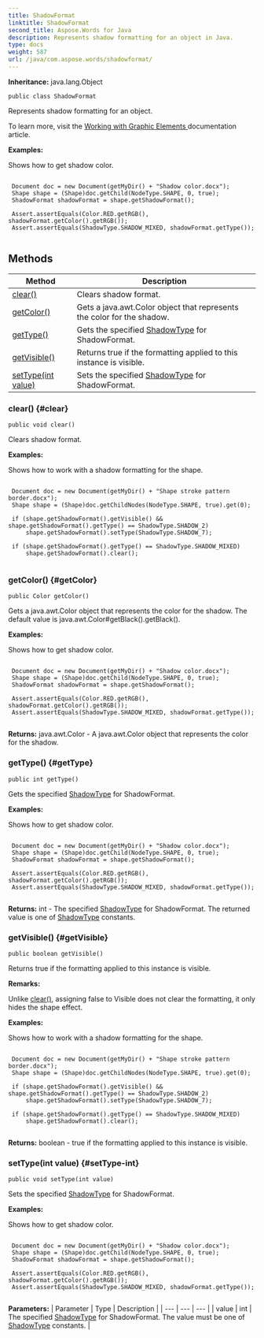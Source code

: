```yaml
---
title: ShadowFormat
linktitle: ShadowFormat
second_title: Aspose.Words for Java
description: Represents shadow formatting for an object in Java.
type: docs
weight: 587
url: /java/com.aspose.words/shadowformat/
---
```


**Inheritance:**
java.lang.Object
```
public class ShadowFormat
```

Represents shadow formatting for an object.

To learn more, visit the [ Working with Graphic Elements ][Working with Graphic Elements] documentation article.

 **Examples:** 

Shows how to get shadow color.

```

 Document doc = new Document(getMyDir() + "Shadow color.docx");
 Shape shape = (Shape)doc.getChild(NodeType.SHAPE, 0, true);
 ShadowFormat shadowFormat = shape.getShadowFormat();

 Assert.assertEquals(Color.RED.getRGB(), shadowFormat.getColor().getRGB());
 Assert.assertEquals(ShadowType.SHADOW_MIXED, shadowFormat.getType());
 
```


[Working with Graphic Elements]: https://docs.aspose.com/words/java/working-with-graphic-elements/
## Methods

| Method | Description |
| --- | --- |
| [clear()](#clear) | Clears shadow format. |
| [getColor()](#getColor) | Gets a java.awt.Color object that represents the color for the shadow. |
| [getType()](#getType) | Gets the specified [ShadowType](../../com.aspose.words/shadowtype/) for ShadowFormat. |
| [getVisible()](#getVisible) | Returns  true  if the formatting applied to this instance is visible. |
| [setType(int value)](#setType-int) | Sets the specified [ShadowType](../../com.aspose.words/shadowtype/) for ShadowFormat. |
### clear() {#clear}
```
public void clear()
```


Clears shadow format.

 **Examples:** 

Shows how to work with a shadow formatting for the shape.

```

 Document doc = new Document(getMyDir() + "Shape stroke pattern border.docx");
 Shape shape = (Shape)doc.getChildNodes(NodeType.SHAPE, true).get(0);

 if (shape.getShadowFormat().getVisible() && shape.getShadowFormat().getType() == ShadowType.SHADOW_2)
     shape.getShadowFormat().setType(ShadowType.SHADOW_7);

 if (shape.getShadowFormat().getType() == ShadowType.SHADOW_MIXED)
     shape.getShadowFormat().clear();
 
```

### getColor() {#getColor}
```
public Color getColor()
```


Gets a java.awt.Color object that represents the color for the shadow. The default value is java.awt.Color\#getBlack().getBlack().

 **Examples:** 

Shows how to get shadow color.

```

 Document doc = new Document(getMyDir() + "Shadow color.docx");
 Shape shape = (Shape)doc.getChild(NodeType.SHAPE, 0, true);
 ShadowFormat shadowFormat = shape.getShadowFormat();

 Assert.assertEquals(Color.RED.getRGB(), shadowFormat.getColor().getRGB());
 Assert.assertEquals(ShadowType.SHADOW_MIXED, shadowFormat.getType());
 
```

**Returns:**
java.awt.Color - A java.awt.Color object that represents the color for the shadow.
### getType() {#getType}
```
public int getType()
```


Gets the specified [ShadowType](../../com.aspose.words/shadowtype/) for ShadowFormat.

 **Examples:** 

Shows how to get shadow color.

```

 Document doc = new Document(getMyDir() + "Shadow color.docx");
 Shape shape = (Shape)doc.getChild(NodeType.SHAPE, 0, true);
 ShadowFormat shadowFormat = shape.getShadowFormat();

 Assert.assertEquals(Color.RED.getRGB(), shadowFormat.getColor().getRGB());
 Assert.assertEquals(ShadowType.SHADOW_MIXED, shadowFormat.getType());
 
```

**Returns:**
int - The specified [ShadowType](../../com.aspose.words/shadowtype/) for ShadowFormat. The returned value is one of [ShadowType](../../com.aspose.words/shadowtype/) constants.
### getVisible() {#getVisible}
```
public boolean getVisible()
```


Returns  true  if the formatting applied to this instance is visible.

 **Remarks:** 

Unlike [clear()](../../com.aspose.words/shadowformat/\#clear), assigning  false  to Visible does not clear the formatting, it only hides the shape effect.

 **Examples:** 

Shows how to work with a shadow formatting for the shape.

```

 Document doc = new Document(getMyDir() + "Shape stroke pattern border.docx");
 Shape shape = (Shape)doc.getChildNodes(NodeType.SHAPE, true).get(0);

 if (shape.getShadowFormat().getVisible() && shape.getShadowFormat().getType() == ShadowType.SHADOW_2)
     shape.getShadowFormat().setType(ShadowType.SHADOW_7);

 if (shape.getShadowFormat().getType() == ShadowType.SHADOW_MIXED)
     shape.getShadowFormat().clear();
 
```

**Returns:**
boolean -  true  if the formatting applied to this instance is visible.
### setType(int value) {#setType-int}
```
public void setType(int value)
```


Sets the specified [ShadowType](../../com.aspose.words/shadowtype/) for ShadowFormat.

 **Examples:** 

Shows how to get shadow color.

```

 Document doc = new Document(getMyDir() + "Shadow color.docx");
 Shape shape = (Shape)doc.getChild(NodeType.SHAPE, 0, true);
 ShadowFormat shadowFormat = shape.getShadowFormat();

 Assert.assertEquals(Color.RED.getRGB(), shadowFormat.getColor().getRGB());
 Assert.assertEquals(ShadowType.SHADOW_MIXED, shadowFormat.getType());
 
```

**Parameters:**
| Parameter | Type | Description |
| --- | --- | --- |
| value | int | The specified [ShadowType](../../com.aspose.words/shadowtype/) for ShadowFormat. The value must be one of [ShadowType](../../com.aspose.words/shadowtype/) constants. |


